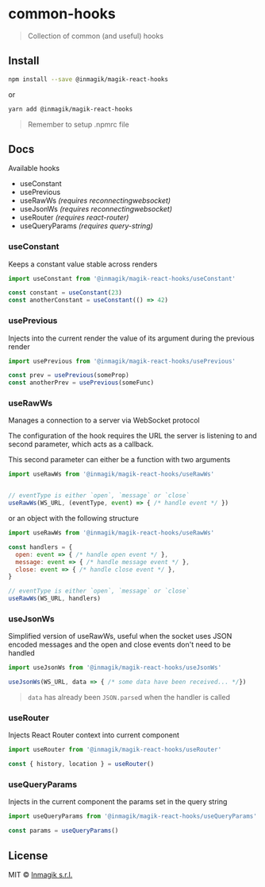 # common-hooks

> Collection of common (and useful) hooks

## Install

```bash
npm install --save @inmagik/magik-react-hooks
```

or

```bash
yarn add @inmagik/magik-react-hooks
```

> Remember to setup .npmrc file

## Docs

Available hooks

* useConstant
* usePrevious
* useRawWs _(requires reconnectingwebsocket)_
* useJsonWs _(requires reconnectingwebsocket)_
* useRouter _(requires react-router)_
* useQueryParams _(requires query-string)_

### useConstant
Keeps a constant value stable across renders

```js
import useConstant from '@inmagik/magik-react-hooks/useConstant'

const constant = useConstant(23)
const anotherConstant = useConstant(() => 42)
```

### usePrevious
Injects into the current render the value of its argument during the previous render

```js
import usePrevious from '@inmagik/magik-react-hooks/usePrevious'

const prev = usePrevious(someProp)
const anotherPrev = usePrevious(someFunc)
```

### useRawWs
Manages a connection to a server via WebSocket protocol

The configuration of the hook requires the URL the server is listening to and second parameter, which
acts as a callback. 

This second parameter can either be a function with two arguments

```js
import useRawWs from '@inmagik/magik-react-hooks/useRawWs'


// eventType is either `open`, `message` or `close`
useRawWs(WS_URL, (eventType, event) => { /* handle event */ })
```

or an object with the following structure

```js
import useRawWs from '@inmagik/magik-react-hooks/useRawWs'

const handlers = {
  open: event => { /* handle open event */ },
  message: event => { /* handle message event */ },
  close: event => { /* handle close event */ },
}

// eventType is either `open`, `message` or `close`
useRawWs(WS_URL, handlers)
```

### useJsonWs
Simplified version of useRawWs, useful when the socket uses JSON encoded messages and the open and close events don't need to be handled

```js
import useJsonWs from '@inmagik/magik-react-hooks/useJsonWs'

useJsonWs(WS_URL, data => { /* some data have been received... */})
```

> `data` has already been `JSON.parse`d when the handler is called

### useRouter
Injects React Router context into current component

```js
import useRouter from '@inmagik/magik-react-hooks/useRouter'

const { history, location } = useRouter()
```

### useQueryParams
Injects in the current component the params set in the query string

```js
import useQueryParams from '@inmagik/magik-react-hooks/useQueryParams'

const params = useQueryParams()
```


## License

MIT © [Inmagik s.r.l.](https://github.com/inmagik)
